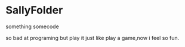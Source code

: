 # SallyFolder
something somecode

so bad at programing but play it just like play a game,now i feel so fun.
